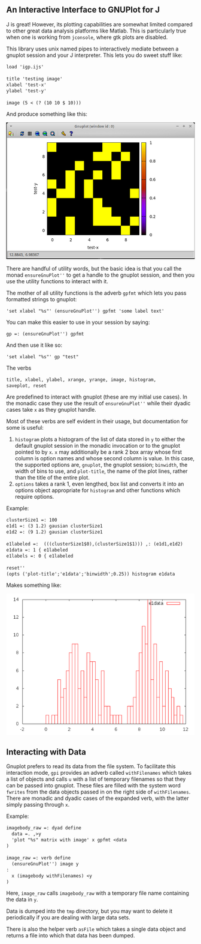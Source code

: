 An Interactive Interface to GNUPlot for J
-----------------------------------------

J is great!  However, its plotting capabilities are somewhat limited compared to other great data analysis platforms like Matlab.  This is particularly true when one is working from `jconsole`, where gtk plots are disabled.

This library uses unix named pipes to interactively mediate between a gnuplot session and your J interpreter.  This lets you do sweet stuff like:

    load 'igp.ijs'

    title 'testing image'
    xlabel 'test-x'
    ylabel 'test-y'
    
    image (5 < (? (10 10 $ 10)))

And produce something like this:

![image example](./doc/image_example.png)

There are handful of utility words, but the basic idea is that you call the monad `ensureGnuPlot''` to get a handle to the gnuplot session, and then you use the utility functions to interact with it.

The mother of all utility functions is the adverb `gpfmt` which lets you pass formatted strings to gnuplot:

    'set xlabel "%s"' (ensureGnuPlot'') gpfmt 'some label text'

You can make this easier to use in your session by saying:

    gp =: (ensureGnuPlot'') gpfmt

And then use it like so:

    'set xlabel "%s"' gp "test"

The verbs 

    title, xlabel, ylabel, xrange, yrange, image, histogram,
    saveplot, reset

Are predefined to interact with gnuplot (these are my initial use cases).  In the monadic case they use the result of `ensureGnuPlot''` while their dyadic cases take `x` as they gnuplot handle.

Most of these verbs are self evident in their usage, but documentation for some is useful:


1. `histogram` plots a histogram of the list of data stored in `y` to either the default gnuplot session in the monadic invocation or to the gnuplot pointed to by `x`.  `x` may additionally be a rank 2 box array whose first column is option names and whose second column is value.  In this case, the supported options are, `gnuplot`, the gnuplot session; `binwidth`, the width of bins to use, and `plot-title`, the name of the plot lines, rather than the title of the entire plot.
2.  `options` takes a rank 1, even lengthed, box list and converts it into an options object appropriate for `histogram` and other functions which require options.

Example:

    clusterSize1 =: 100
    e1d1 =: (3 1.2) gausian clusterSize1
    e1d2 =: (9 1.2) gausian clusterSize1

    e1labeled =:  (((clusterSize1$0),(clusterSize1$1))) ,: (e1d1,e1d2)
    e1data =: 1 { e1labeled
    e1labels =: 0 { e1labeled

    reset''
    (opts ('plot-title';'e1data';'binwidth';0.25)) histogram e1data

Makes something like:

![image example](./doc/hist_example.png)

Interacting with Data
---------------------

Gnuplot prefers to read its data from the file system.  To facilitate this interaction mode, `gpi` provides an adverb called `withFilenames` which takes a list of objects and calls `u` with a list of temporary filenames so that they can be passed into gnuplot.  These files are filled with the system word `fwrites` from the data objects passed in on the right side of `withFilenames`.  There are monadic and dyadic cases of the expanded verb, with the latter simply passing through `x`.

Example:

    imagebody_raw =: dyad define 
      data =. ,>y
      'plot "%s" matrix with image' x gpfmt <data
    )

    image_raw =: verb define 
      (ensureGnuPlot'') image y 
    :
      x (imagebody withFilenames) <y
    )

Here, `image_raw` calls `imagebody_raw` with a temporary file name containing the data in `y`.

Data is dumped into the `tmp` directory, but you may want to delete it periodically if you are dealing with large data sets.

There is also the helper verb `asFile` which takes a single data object and returns a file into which that data has been dumped.


